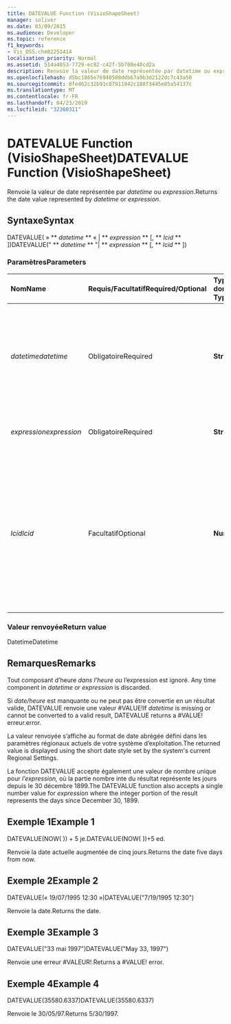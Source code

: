 ```yaml
---
title: DATEVALUE Function (VisioShapeSheet)
manager: soliver
ms.date: 03/09/2015
ms.audience: Developer
ms.topic: reference
f1_keywords:
- Vis_DSS.chm82251414
localization_priority: Normal
ms.assetid: 514a4053-7729-ec82-c42f-5b780e48cd2a
description: Renvoie la valeur de date représentée par datetime ou expression.
ms.openlocfilehash: d5bc1865e76940508ddb67a9b3d2122dc7c43a50
ms.sourcegitcommit: 8fe462c32b91c87911942c188f3445e85a54137c
ms.translationtype: MT
ms.contentlocale: fr-FR
ms.lasthandoff: 04/23/2019
ms.locfileid: "32360311"
---
```

# <a name="datevalue-function-visioshapesheet"></a><span data-ttu-id="dc074-103">DATEVALUE Function (VisioShapeSheet)</span><span class="sxs-lookup"><span data-stu-id="dc074-103">DATEVALUE Function (VisioShapeSheet)</span></span>

<span data-ttu-id="dc074-104">Renvoie la valeur de date représentée par  _datetime_ ou  _expression_.</span><span class="sxs-lookup"><span data-stu-id="dc074-104">Returns the date value represented by  _datetime_ or  _expression_.</span></span>
  
## <a name="syntax"></a><span data-ttu-id="dc074-105">Syntaxe</span><span class="sxs-lookup"><span data-stu-id="dc074-105">Syntax</span></span>

<span data-ttu-id="dc074-106">DATEVALUE( » \*\* *datetime* \*\* « | \*\* *expression* \*\* [, \*\* *lcid* \*\* ])</span><span class="sxs-lookup"><span data-stu-id="dc074-106">DATEVALUE(" \*\* *datetime* \*\* "| \*\* *expression* \*\* [, \*\* *lcid* \*\* ])</span></span> 
  
### <a name="parameters"></a><span data-ttu-id="dc074-107">Paramètres</span><span class="sxs-lookup"><span data-stu-id="dc074-107">Parameters</span></span>

|<span data-ttu-id="dc074-108">**Nom**</span><span class="sxs-lookup"><span data-stu-id="dc074-108">**Name**</span></span>|<span data-ttu-id="dc074-109">**Requis/Facultatif**</span><span class="sxs-lookup"><span data-stu-id="dc074-109">**Required/Optional**</span></span>|<span data-ttu-id="dc074-110">**Type de données**</span><span class="sxs-lookup"><span data-stu-id="dc074-110">**Data Type**</span></span>|<span data-ttu-id="dc074-111">**Description**</span><span class="sxs-lookup"><span data-stu-id="dc074-111">**Description**</span></span>|
|:-----|:-----|:-----|:-----|
| <span data-ttu-id="dc074-112">_datetime_</span><span class="sxs-lookup"><span data-stu-id="dc074-112">_datetime_</span></span> <br/> |<span data-ttu-id="dc074-113">Obligatoire</span><span class="sxs-lookup"><span data-stu-id="dc074-113">Required</span></span>  <br/> |<span data-ttu-id="dc074-114">**String**</span><span class="sxs-lookup"><span data-stu-id="dc074-114">**String**</span></span> <br/> |<span data-ttu-id="dc074-115">Toute chaîne communément reconnue comme date et heure ou comme référence à une cellule contenant une date et une heure.</span><span class="sxs-lookup"><span data-stu-id="dc074-115">Any string commonly recognized as a date and time or a reference to a cell containing a date and time.</span></span>  <br/> |
| <span data-ttu-id="dc074-116">_expression_</span><span class="sxs-lookup"><span data-stu-id="dc074-116">_expression_</span></span> <br/> |<span data-ttu-id="dc074-117">Obligatoire</span><span class="sxs-lookup"><span data-stu-id="dc074-117">Required</span></span>  <br/> |<span data-ttu-id="dc074-118">**String**</span><span class="sxs-lookup"><span data-stu-id="dc074-118">**String**</span></span> <br/> |<span data-ttu-id="dc074-119">Toute expression qui génère une date et une heure.</span><span class="sxs-lookup"><span data-stu-id="dc074-119">Any expression that yields a date and time.</span></span>  <br/> |
| <span data-ttu-id="dc074-120">_lcid_</span><span class="sxs-lookup"><span data-stu-id="dc074-120">_lcid_</span></span> <br/> |<span data-ttu-id="dc074-121">Facultatif</span><span class="sxs-lookup"><span data-stu-id="dc074-121">Optional</span></span>  <br/> |<span data-ttu-id="dc074-122">**Number**</span><span class="sxs-lookup"><span data-stu-id="dc074-122">**Number**</span></span> <br/> |<span data-ttu-id="dc074-p101">Spécifie l’identificateur de paramètres régionaux à utiliser pour l’évaluation d’une valeur de date et d’heure non locale. L’identificateur de paramètres régionaux est un nombre décrit dans les fichiers d’en-tête du système.</span><span class="sxs-lookup"><span data-stu-id="dc074-p101">Specifies the locale identifier to be used in evaluating a non-local datetime. The locale identifier is a number described in the system header files.</span></span>  <br/> |
   
### <a name="return-value"></a><span data-ttu-id="dc074-125">Valeur renvoyée</span><span class="sxs-lookup"><span data-stu-id="dc074-125">Return value</span></span>

<span data-ttu-id="dc074-126">Datetime</span><span class="sxs-lookup"><span data-stu-id="dc074-126">Datetime</span></span>
  
## <a name="remarks"></a><span data-ttu-id="dc074-127">Remarques</span><span class="sxs-lookup"><span data-stu-id="dc074-127">Remarks</span></span>

<span data-ttu-id="dc074-128">Tout composant d’heure *dans l’heure ou* l’expression est ignoré. </span><span class="sxs-lookup"><span data-stu-id="dc074-128">Any time component in  *datetime*  or  *expression*  is discarded.</span></span> 
  
<span data-ttu-id="dc074-129">Si  *date/heure*  est manquante ou ne peut pas être convertie en un résultat valide, DATEVALUE renvoie une valeur #VALUE!</span><span class="sxs-lookup"><span data-stu-id="dc074-129">If  *datetime*  is missing or cannot be converted to a valid result, DATEVALUE returns a #VALUE!</span></span> <span data-ttu-id="dc074-130">erreur.</span><span class="sxs-lookup"><span data-stu-id="dc074-130">error.</span></span> 
  
<span data-ttu-id="dc074-131">La valeur renvoyée s’affiche au format de date abrégée défini dans les paramètres régionaux actuels de votre système d’exploitation.</span><span class="sxs-lookup"><span data-stu-id="dc074-131">The returned value is displayed using the short date style set by the system's current Regional Settings.</span></span> 
  
<span data-ttu-id="dc074-132">La fonction DATEVALUE accepte également une valeur de nombre unique pour  *l’expression,*  où la partie nombre inte du résultat représente les jours depuis le 30 décembre 1899.</span><span class="sxs-lookup"><span data-stu-id="dc074-132">The DATEVALUE function also accepts a single number value for  *expression*  where the integer portion of the result represents the days since December 30, 1899.</span></span> 
  
## <a name="example-1"></a><span data-ttu-id="dc074-133">Exemple 1</span><span class="sxs-lookup"><span data-stu-id="dc074-133">Example 1</span></span>

<span data-ttu-id="dc074-134">DATEVALUE(NOW( )) + 5 je.</span><span class="sxs-lookup"><span data-stu-id="dc074-134">DATEVALUE(NOW( ))+5 ed.</span></span>
  
<span data-ttu-id="dc074-135">Renvoie la date actuelle augmentée de cinq jours.</span><span class="sxs-lookup"><span data-stu-id="dc074-135">Returns the date five days from now.</span></span>
  
## <a name="example-2"></a><span data-ttu-id="dc074-136">Exemple 2</span><span class="sxs-lookup"><span data-stu-id="dc074-136">Example 2</span></span>

<span data-ttu-id="dc074-137">DATEVALUE(« 19/07/1995 12:30 »)</span><span class="sxs-lookup"><span data-stu-id="dc074-137">DATEVALUE("7/19/1995 12:30")</span></span>
  
<span data-ttu-id="dc074-138">Renvoie la date.</span><span class="sxs-lookup"><span data-stu-id="dc074-138">Returns the date.</span></span>
  
## <a name="example-3"></a><span data-ttu-id="dc074-139">Exemple 3</span><span class="sxs-lookup"><span data-stu-id="dc074-139">Example 3</span></span>

<span data-ttu-id="dc074-140">DATEVALUE("33 mai 1997")</span><span class="sxs-lookup"><span data-stu-id="dc074-140">DATEVALUE("May 33, 1997")</span></span>
  
<span data-ttu-id="dc074-p103">Renvoie une erreur #VALEUR!.</span><span class="sxs-lookup"><span data-stu-id="dc074-p103">Returns a #VALUE! error.</span></span>
  
## <a name="example-4"></a><span data-ttu-id="dc074-143">Exemple 4</span><span class="sxs-lookup"><span data-stu-id="dc074-143">Example 4</span></span>

<span data-ttu-id="dc074-144">DATEVALUE(35580.6337)</span><span class="sxs-lookup"><span data-stu-id="dc074-144">DATEVALUE(35580.6337)</span></span>
  
<span data-ttu-id="dc074-145">Renvoie le 30/05/97.</span><span class="sxs-lookup"><span data-stu-id="dc074-145">Returns 5/30/1997.</span></span>
  

